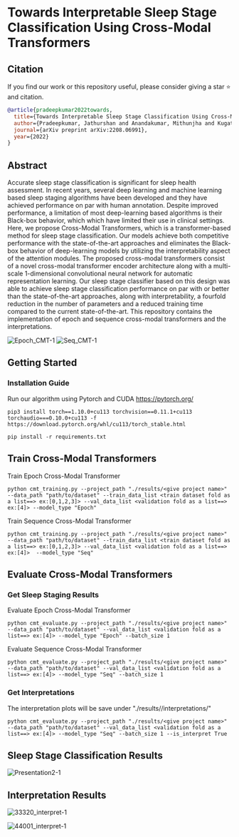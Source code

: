 # Towards Interpretable Sleep Stage Classification Using Cross-Modal Transformers

## Citation
If you find our work or this repository useful, please consider giving a star :star: and citation.
```bibtex
@article{pradeepkumar2022towards,
  title={Towards Interpretable Sleep Stage Classification Using Cross-Modal Transformers},
  author={Pradeepkumar, Jathurshan and Anandakumar, Mithunjha and Kugathasan, Vinith and Suntharalingham, Dhinesh and Kappel, Simon L and De Silva, Anjula C and Edussooriya, Chamira US},
  journal={arXiv preprint arXiv:2208.06991},
  year={2022}
}

```


## Abstract 

Accurate sleep stage classification is significant for sleep health assessment. In recent years, several deep learning and machine learning based sleep staging algorithms have been developed and they have achieved performance on par with human annotation. Despite improved performance, a limitation of most deep-learning based algorithms is their Black-box behavior, which which have limited their use in clinical settings. Here, we propose Cross-Modal Transformers, which is a transformer-based method for sleep stage classification. Our models achieve both competitive performance with the state-of-the-art approaches and eliminates the Black-box behavior of deep-learning models by  utilizing the interpretability aspect of the attention modules. The proposed cross-modal transformers consist of a novel cross-modal transformer encoder architecture along with a multi-scale 1-dimensional convolutional neural network for automatic representation learning. Our sleep stage classifier based on this design was able to achieve sleep stage classification performance on par with or better than the state-of-the-art approaches, along with interpretability, a fourfold reduction in the number of parameters and a reduced training time compared to the current state-of-the-art. This repository contains the implementation of epoch and sequence cross-modal transformers and the interpretations. 

![Epoch_CMT-1](https://user-images.githubusercontent.com/67052077/184390866-261038c3-4624-4857-872f-6d46c9c5363c.png)
![Seq_CMT-1](https://user-images.githubusercontent.com/67052077/184390916-1f5f811f-8416-4a62-8a52-a0e800144c7e.png)


## Getting Started

### Installation Guide
Run our algorithm using Pytorch and CUDA https://pytorch.org/

```
pip3 install torch==1.10.0+cu113 torchvision==0.11.1+cu113 torchaudio===0.10.0+cu113 -f https://download.pytorch.org/whl/cu113/torch_stable.html
```

```
pip install -r requirements.txt
```

## Train Cross-Modal Transformers

Train Epoch Cross-Modal Transformer

```
python cmt_training.py --project_path "./results/<give project name>" --data_path "path/to/dataset" --train_data_list <train dataset fold as a list==> ex:[0,1,2,3]> --val_data_list <validation fold as a list==> ex:[4]> --model_type "Epoch" 
```

Train Sequence Cross-Modal Transformer

```
python cmt_training.py --project_path "./results/<give project name>" --data_path "path/to/dataset" --train_data_list <train dataset fold as a list==> ex:[0,1,2,3]> --val_data_list <validation fold as a list==> ex:[4]>  --model_type "Seq" 
```

## Evaluate Cross-Modal Transformers

### Get Sleep Staging Results

Evaluate Epoch Cross-Modal Transformer

```
python cmt_evaluate.py --project_path "./results/<give project name>" --data_path "path/to/dataset" --val_data_list <validation fold as a list==> ex:[4]> --model_type "Epoch" --batch_size 1
```

Evaluate Sequence Cross-Modal Transformer

```
python cmt_evaluate.py --project_path "./results/<give project name>" --data_path "path/to/dataset" --val_data_list <validation fold as a list==> ex:[4]> --model_type "Seq" --batch_size 1
```

### Get Interpretations

The interpretation plots will be save under "./results/<give project name>/interpretations/<Data no>"
```
python cmt_evaluate.py --project_path "./results/<give project name>" --data_path "path/to/dataset" --val_data_list <validation fold as a list==> ex:[4]> --model_type "Seq" --batch_size 1 --is_interpret True
```
 
  
 ## Sleep Stage Classification Results
  
![Presentation2-1](https://user-images.githubusercontent.com/67052077/184391117-132d3052-e0ee-4bb8-a48c-b6a32eef7138.png)

## Interpretation Results
  
  ![33320_interpret-1](https://user-images.githubusercontent.com/67052077/184392262-1f85ea13-70a5-4d84-bb9e-491957e21929.png)

![44001_interpret-1](https://user-images.githubusercontent.com/67052077/184392276-c29553cb-9268-43d4-88ea-bfd8c1b20e0f.png)


